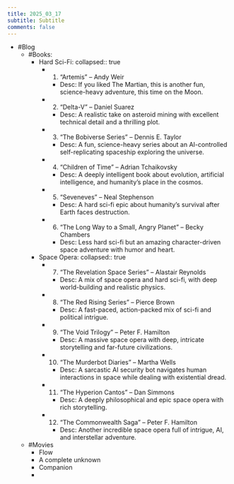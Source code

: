 ```yaml
---
title: 2025_03_17
subtitle: Subtitle
comments: false
---
```

- #Blog
	- #Books:
		- Hard Sci-Fi:
		  collapsed:: true
			- 1.	“Artemis” – Andy Weir
				- Desc: If you liked The Martian, this is another fun, science-heavy adventure, this time on the Moon.
			- 2.	“Delta-V” – Daniel Suarez
				- Desc: A realistic take on asteroid mining with excellent technical detail and a thrilling plot.
			- 3.	“The Bobiverse Series” – Dennis E. Taylor
				- Desc: A fun, science-heavy series about an AI-controlled self-replicating spaceship exploring the universe.
			- 4.	“Children of Time” – Adrian Tchaikovsky
				- Desc: A deeply intelligent book about evolution, artificial intelligence, and humanity’s place in the cosmos.
			- 5.	“Seveneves” – Neal Stephenson
				- Desc: A hard sci-fi epic about humanity’s survival after Earth faces destruction.
			- 6.	“The Long Way to a Small, Angry Planet” – Becky Chambers
				- Desc: Less hard sci-fi but an amazing character-driven space adventure with humor and heart.
		- Space Opera:
		  collapsed:: true
			- 7.	“The Revelation Space Series” – Alastair Reynolds
				- Desc: A mix of space opera and hard sci-fi, with deep world-building and realistic physics.
			- 8.	“The Red Rising Series” – Pierce Brown
				- Desc: A fast-paced, action-packed mix of sci-fi and political intrigue.
			- 9.	“The Void Trilogy” – Peter F. Hamilton
				- Desc: A massive space opera with deep, intricate storytelling and far-future civilizations.
			- 10.	“The Murderbot Diaries” – Martha Wells
				- Desc: A sarcastic AI security bot navigates human interactions in space while dealing with existential dread.
			- 11.	“The Hyperion Cantos” – Dan Simmons
				- Desc: A deeply philosophical and epic space opera with rich storytelling.
			- 12.	“The Commonwealth Saga” – Peter F. Hamilton
				- Desc: Another incredible space opera full of intrigue, AI, and interstellar adventure.
	- #Movies
		- Flow
		- A complete unknown
		- Companion
		-